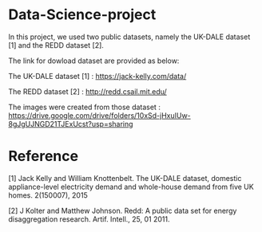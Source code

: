 # Data-Science-project

In this project, we used two public datasets, namely the UK-DALE dataset [1] and the REDD dataset [2].

The link for dowload dataset are provided as below:
 
The UK-DALE dataset [1] : https://jack-kelly.com/data/

The REDD dataset [2] : http://redd.csail.mit.edu/

The images were created from those dataset : https://drive.google.com/drive/folders/10xSd-jHxuIUw-8gJgUJNGD21TJExUcst?usp=sharing


# Reference

[1] Jack Kelly and William Knottenbelt. The UK-DALE dataset, domestic appliance-level electricity
demand and whole-house demand from five UK homes. 2(150007), 2015

[2] J Kolter and Matthew Johnson. Redd: A public data set for energy disaggregation research. Artif.
Intell., 25, 01 2011.
